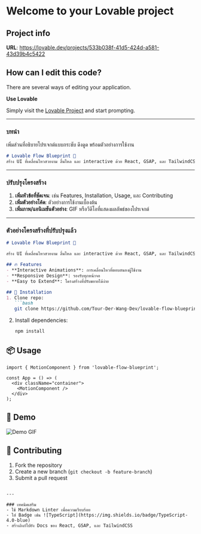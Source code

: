 # Welcome to your Lovable project

## Project info

**URL**: https://lovable.dev/projects/533b038f-41d5-424d-a581-43d39b4c5422

## How can I edit this code?

There are several ways of editing your application.

**Use Lovable**

Simply visit the [Lovable Project](https://lovable.dev/projects/533b038f-41d5-424d-a581-43d39b4c5422) and start prompting.

---

### บทนำ
เพิ่มส่วนที่อธิบายโปรเจกต์แบบกระชับ ดึงดูด พร้อมตัวอย่างการใช้งาน

```markdown
# Lovable Flow Blueprint 🌟  
สร้าง UI ที่เคลื่อนไหวสวยงาม ลื่นไหล และ interactive ด้วย React, GSAP, และ TailwindCSS  
```

---

### ปรับปรุงโครงสร้าง

1. **เพิ่มหัวข้อที่ชัดเจน**: เช่น Features, Installation, Usage, และ Contributing
2. **เพิ่มตัวอย่างโค้ด**: ตัวอย่างการใช้งานเบื้องต้น
3. **เพิ่มภาพ/แอนิเมชันตัวอย่าง**: GIF หรือวีดีโอที่แสดงผลลัพธ์ของโปรเจกต์

---

### ตัวอย่างโครงสร้างที่ปรับปรุงแล้ว

```markdown
# Lovable Flow Blueprint 🌟

สร้าง UI ที่เคลื่อนไหวสวยงาม ลื่นไหล และ interactive ด้วย React, GSAP, และ TailwindCSS

## 🔥 Features
- **Interactive Animations**: การเคลื่อนไหวที่ตอบสนองผู้ใช้งาน
- **Responsive Design**: รองรับทุกหน้าจอ
- **Easy to Extend**: โครงสร้างที่ปรับขยายได้ง่าย

## 🚀 Installation
1. Clone repo:
   ```bash
   git clone https://github.com/Tour-Der-Wang-Dev/lovable-flow-blueprint.git
   ```
2. Install dependencies:
   ```bash
   npm install
   ```

## 📦 Usage
```tsx
import { MotionComponent } from 'lovable-flow-blueprint';

const App = () => (
  <div className="container">
    <MotionComponent />
  </div>
);
```

## 🎥 Demo
![Demo GIF](https://via.placeholder.com/500x300?text=Demo+Animation)

## 🤝 Contributing
1. Fork the repository
2. Create a new branch (`git checkout -b feature-branch`)
3. Submit a pull request
```

---

### เทคนิคเสริม
- ใช้ Markdown Linter เพื่อความเรียบร้อย
- ใส่ Badge เช่น ![TypeScript](https://img.shields.io/badge/TypeScript-4.0-blue)
- สร้างลิงก์ไปยัง Docs ของ React, GSAP, และ TailwindCSS
